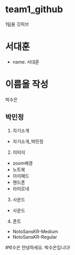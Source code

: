 # team1_github
1팀용 깃허브

# 서대훈
- name: 서대훈



# 이름을 작성
박수은 

## 박민정
1. 자기소개
- 자기소개_박민정
2. 이미지
- zoom배경
- 노트북
- 아이패드
- 핸드폰
- 라미르네
3. 사운드
- 사운드
4. 폰트
- NotoSansKR-Medium
- NotoSansKR-Regular

#박수은
안녕하세요. 박수은입니다!
